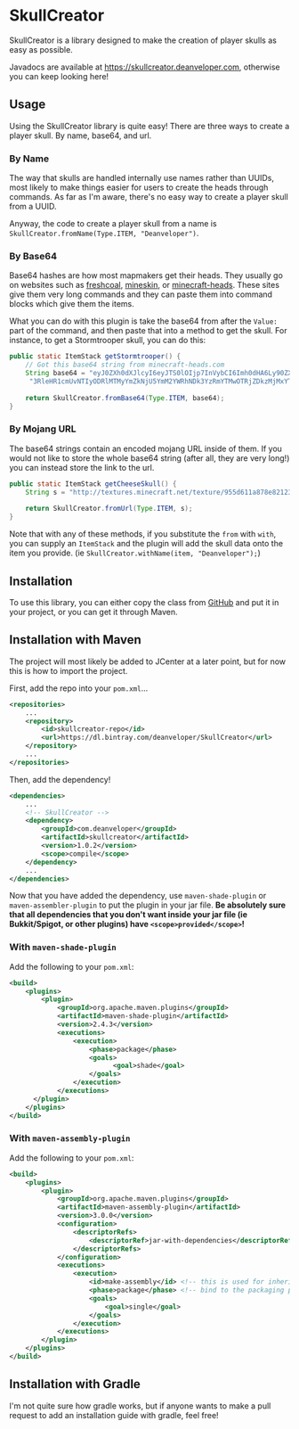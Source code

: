 # SkullCreator
SkullCreator is a library designed to make the creation of player skulls as easy as possible.

Javadocs are available at https://skullcreator.deanveloper.com, otherwise you can keep looking here!

## Usage
Using the SkullCreator library is quite easy! There are three ways to create a player skull.
By name, base64, and url.

### By Name
The way that skulls are handled internally use names rather than UUIDs, most likely to make things easier for users
to create the heads through commands. As far as I'm aware, there's no easy way to create a player skull from a UUID.

Anyway, the code to create a player skull from a name is `SkullCreator.fromName(Type.ITEM, "Deanveloper")`.

### By Base64
Base64 hashes are how most mapmakers get their heads. They usually go on websites such as [freshcoal], [mineskin],
or [minecraft-heads]. These sites give them very long commands and they can paste them into command blocks which
give them the items.

What you can do with this plugin is take the base64 from after the `Value:` part of the command, and then
paste that into a method to get the skull. For instance, to get a Stormtrooper skull, you can do this:

```Java
public static ItemStack getStormtrooper() {
    // Got this base64 string from minecraft-heads.com
    String base64 = "eyJ0ZXh0dXJlcyI6eyJTS0lOIjp7InVybCI6Imh0dHA6Ly90ZXh0dXJlcy5taW5lY3JhZnQubmV0L" +
     "3RleHR1cmUvNTIyODRlMTMyYmZkNjU5YmM2YWRhNDk3YzRmYTMwOTRjZDkzMjMxYTZiNTA1YTEyY2U3Y2Q1MTM1YmE4ZmY5MyJ9fX0=";
    
    return SkullCreator.fromBase64(Type.ITEM, base64);
}
```

### By Mojang URL
The base64 strings contain an encoded mojang URL inside of them. If you would not like to store the whole
base64 string (after all, they are very long!) you can instead store the link to the url.

```Java
public static ItemStack getCheeseSkull() {
    String s = "http://textures.minecraft.net/texture/955d611a878e821231749b2965708cad942650672db09e26847a88e2fac2946";
    
    return SkullCreator.fromUrl(Type.ITEM, s);
}
```

Note that with any of these methods, if you substitute the `from` with `with`, you can supply an `ItemStack` and the
plugin will add the skull data onto the item you provide. (ie `SkullCreator.withName(item, "Deanveloper");`)

## Installation
To use this library, you can either copy the class from [GitHub][skullcreator-git] and put it in your project,
or you can get it through Maven.

## Installation with Maven
The project will most likely be added to JCenter at a later point, but for now this
is how to import the project.

First, add the repo into your `pom.xml`...

```xml
<repositories>
    ...
    <repository>
        <id>skullcreator-repo</id>
        <url>https://dl.bintray.com/deanveloper/SkullCreator</url>
    </repository>
    ...
</repositories>
```

Then, add the dependency!

```xml
<dependencies>
    ...
    <!-- SkullCreator -->
    <dependency>
        <groupId>com.deanveloper</groupId>
        <artifactId>skullcreator</artifactId>
        <version>1.0.2</version>
        <scope>compile</scope>
    </dependency>
    ...
</dependencies>
```

Now that you have added the dependency, use `maven-shade-plugin` or `maven-assembler-plugin` to put the plugin in your
jar file. **Be absolutely sure that all dependencies that you don't want inside your jar file (ie Bukkit/Spigot, or other
plugins) have `<scope>provided</scope>`!**

### With `maven-shade-plugin`
Add the following to your `pom.xml`:
```xml
<build>
    <plugins>
        <plugin>
            <groupId>org.apache.maven.plugins</groupId>
            <artifactId>maven-shade-plugin</artifactId>
            <version>2.4.3</version>
            <executions>
                <execution>
                    <phase>package</phase>
                    <goals>
                          <goal>shade</goal>
                    </goals>
                </execution>
            </executions>
      </plugin>
    </plugins>
</build>
```

### With `maven-assembly-plugin`
Add the following to your `pom.xml`:
```xml
<build>
    <plugins>
        <plugin>
            <groupId>org.apache.maven.plugins</groupId>
            <artifactId>maven-assembly-plugin</artifactId>
            <version>3.0.0</version>
            <configuration>
                <descriptorRefs>
                    <descriptorRef>jar-with-dependencies</descriptorRef>
                </descriptorRefs>
            </configuration>
            <executions>
                <execution>
                    <id>make-assembly</id> <!-- this is used for inheritance merges -->
                    <phase>package</phase> <!-- bind to the packaging phase -->
                    <goals>
                        <goal>single</goal>
                    </goals>
                </execution>
            </executions>
        </plugin>
    </plugins>
</build>
```

## Installation with Gradle
I'm not quite sure how gradle works, but if anyone wants to make a pull request to add an installation guide with
gradle, feel free!

[freshcoal]: http://heads.freshcoal.com
[mineskin]: https://mineskin.org
[minecraft-heads]: http://minecraft-heads.com/
[skullcreator-git]: https://github.com/Deanveloper/SkullCreator/blob/master/src/main/java/com/deanveloper/skullcreator/SkullCreator.java
